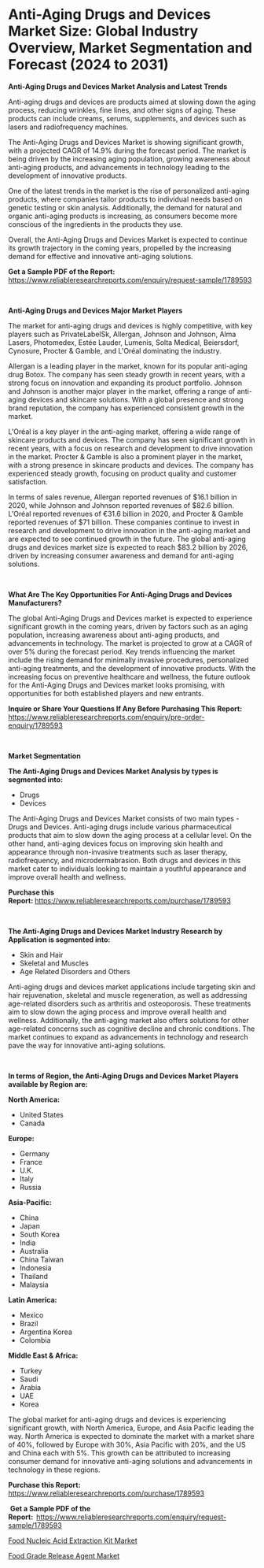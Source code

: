 <p><h1>Anti-Aging Drugs and Devices Market Size: Global Industry Overview, Market Segmentation and Forecast (2024 to 2031)</h1></p><p><strong>Anti-Aging Drugs and Devices Market Analysis and Latest Trends</strong></p>
<p><p>Anti-aging drugs and devices are products aimed at slowing down the aging process, reducing wrinkles, fine lines, and other signs of aging. These products can include creams, serums, supplements, and devices such as lasers and radiofrequency machines.</p><p>The Anti-Aging Drugs and Devices Market is showing significant growth, with a projected CAGR of 14.9% during the forecast period. The market is being driven by the increasing aging population, growing awareness about anti-aging products, and advancements in technology leading to the development of innovative products.</p><p>One of the latest trends in the market is the rise of personalized anti-aging products, where companies tailor products to individual needs based on genetic testing or skin analysis. Additionally, the demand for natural and organic anti-aging products is increasing, as consumers become more conscious of the ingredients in the products they use.</p><p>Overall, the Anti-Aging Drugs and Devices Market is expected to continue its growth trajectory in the coming years, propelled by the increasing demand for effective and innovative anti-aging solutions.</p></p>
<p><strong>Get a Sample PDF of the Report:&nbsp;</strong> <a href="https://www.reliableresearchreports.com/enquiry/request-sample/1789593">https://www.reliableresearchreports.com/enquiry/request-sample/1789593</a></p>
<p>&nbsp;</p>
<p><strong>Anti-Aging Drugs and Devices Major Market Players</strong></p>
<p><p>The market for anti-aging drugs and devices is highly competitive, with key players such as PrivateLabelSk, Allergan, Johnson and Johnson, Alma Lasers, Photomedex, Estée Lauder, Lumenis, Solta Medical, Beiersdorf, Cynosure, Procter & Gamble, and L'Oréal dominating the industry. </p><p>Allergan is a leading player in the market, known for its popular anti-aging drug Botox. The company has seen steady growth in recent years, with a strong focus on innovation and expanding its product portfolio. Johnson and Johnson is another major player in the market, offering a range of anti-aging devices and skincare solutions. With a global presence and strong brand reputation, the company has experienced consistent growth in the market.</p><p>L'Oréal is a key player in the anti-aging market, offering a wide range of skincare products and devices. The company has seen significant growth in recent years, with a focus on research and development to drive innovation in the market. Procter & Gamble is also a prominent player in the market, with a strong presence in skincare products and devices. The company has experienced steady growth, focusing on product quality and customer satisfaction.</p><p>In terms of sales revenue, Allergan reported revenues of $16.1 billion in 2020, while Johnson and Johnson reported revenues of $82.6 billion. L'Oréal reported revenues of €31.6 billion in 2020, and Procter & Gamble reported revenues of $71 billion. These companies continue to invest in research and development to drive innovation in the anti-aging market and are expected to see continued growth in the future. The global anti-aging drugs and devices market size is expected to reach $83.2 billion by 2026, driven by increasing consumer awareness and demand for anti-aging solutions.</p></p>
<p>&nbsp;</p>
<p><strong>What Are The Key Opportunities For Anti-Aging Drugs and Devices Manufacturers?</strong></p>
<p><p>The global Anti-Aging Drugs and Devices market is expected to experience significant growth in the coming years, driven by factors such as an aging population, increasing awareness about anti-aging products, and advancements in technology. The market is projected to grow at a CAGR of over 5% during the forecast period. Key trends influencing the market include the rising demand for minimally invasive procedures, personalized anti-aging treatments, and the development of innovative products. With the increasing focus on preventive healthcare and wellness, the future outlook for the Anti-Aging Drugs and Devices market looks promising, with opportunities for both established players and new entrants.</p></p>
<p><strong>Inquire or Share Your Questions If Any Before Purchasing This Report:</strong> <a href="https://www.reliableresearchreports.com/enquiry/pre-order-enquiry/1789593">https://www.reliableresearchreports.com/enquiry/pre-order-enquiry/1789593</a></p>
<p>&nbsp;</p>
<p><strong>Market Segmentation</strong></p>
<p><strong>The Anti-Aging Drugs and Devices Market Analysis by types is segmented into:</strong></p>
<p><ul><li>Drugs</li><li>Devices</li></ul></p>
<p><p>The Anti-Aging Drugs and Devices Market consists of two main types - Drugs and Devices. Anti-aging drugs include various pharmaceutical products that aim to slow down the aging process at a cellular level. On the other hand, anti-aging devices focus on improving skin health and appearance through non-invasive treatments such as laser therapy, radiofrequency, and microdermabrasion. Both drugs and devices in this market cater to individuals looking to maintain a youthful appearance and improve overall health and wellness.</p></p>
<p><strong>Purchase this Report:&nbsp;</strong><a href="https://www.reliableresearchreports.com/purchase/1789593">https://www.reliableresearchreports.com/purchase/1789593</a></p>
<p>&nbsp;</p>
<p><strong>The Anti-Aging Drugs and Devices Market Industry Research by Application is segmented into:</strong></p>
<p><ul><li>Skin and Hair</li><li>Skeletal and Muscles</li><li>Age Related Disorders and Others</li></ul></p>
<p><p>Anti-aging drugs and devices market applications include targeting skin and hair rejuvenation, skeletal and muscle regeneration, as well as addressing age-related disorders such as arthritis and osteoporosis. These treatments aim to slow down the aging process and improve overall health and wellness. Additionally, the anti-aging market also offers solutions for other age-related concerns such as cognitive decline and chronic conditions. The market continues to expand as advancements in technology and research pave the way for innovative anti-aging solutions.</p></p>
<p>&nbsp;</p>
<p><strong>In terms of Region, the Anti-Aging Drugs and Devices Market Players available by Region are:</strong></p>
<p>
    <p> <strong> North America: </strong>
        <ul>
            <li>United States</li>
            <li>Canada</li>
        </ul>
        </p> 
    <p> <strong> Europe: </strong>
        <ul>
            <li>Germany</li>
            <li>France</li>
            <li>U.K.</li>
            <li>Italy</li>
            <li>Russia</li>
        </ul>
        </p> 
    <p> <strong> Asia-Pacific: </strong>
        <ul>
            <li>China</li>
            <li>Japan</li>
            <li>South Korea</li>
            <li>India</li>
            <li>Australia</li>
            <li>China Taiwan</li>
            <li>Indonesia</li>
            <li>Thailand</li>
            <li>Malaysia</li>
        </ul>
        </p> 
    <p> <strong> Latin America: </strong>
        <ul>
            <li>Mexico</li>
            <li>Brazil</li>
            <li>Argentina Korea</li>
            <li>Colombia</li>
        </ul>
        </p> 
    <p> <strong> Middle East & Africa: </strong>
        <ul>
            <li>Turkey</li>
            <li>Saudi</li>
            <li>Arabia</li>
            <li>UAE</li>
            <li>Korea</li>
        </ul>
    </p>
    </p>
<p><p>The global market for anti-aging drugs and devices is experiencing significant growth, with North America, Europe, and Asia Pacific leading the way. North America is expected to dominate the market with a market share of 40%, followed by Europe with 30%, Asia Pacific with 20%, and the US and China each with 5%. This growth can be attributed to increasing consumer demand for innovative anti-aging solutions and advancements in technology in these regions.</p></p>
<p><strong>Purchase this Report: </strong><a href="https://www.reliableresearchreports.com/purchase/1789593">https://www.reliableresearchreports.com/purchase/1789593</a></p>
<p>&nbsp;<strong>Get a Sample PDF of the Report:&nbsp;&nbsp;</strong><a href="https://www.reliableresearchreports.com/enquiry/request-sample/1789593">https://www.reliableresearchreports.com/enquiry/request-sample/1789593</a></p>
<p><strong></strong></p>
<p><p><a href="https://issuu.com/reportprime-2/docs/food-nucleic-acid-extraction-kit-market-size-2030.">Food Nucleic Acid Extraction Kit Market</a></p><p><a href="https://issuu.com/reportprime-2/docs/food-grade-release-agent-market-size-2030.pptx">Food Grade Release Agent Market</a></p></p>
